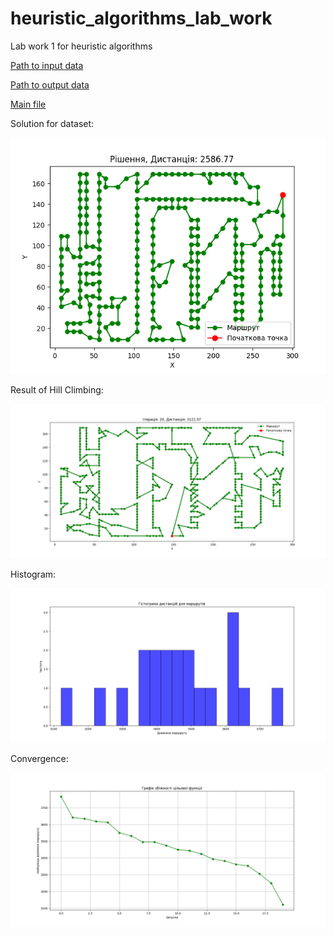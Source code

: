 # heuristic_algorithms_lab_work
Lab work 1 for heuristic algorithms

[Path to input data](../../data/lab_2/input)

[Path to output data](../../data/lab_2/output)

[Main file](main.py)

Solution for dataset:

![solution](../../data/lab_2/output/Solution.png)

Result of Hill Climbing:

![result](../../data/lab_2/output/Hill_Climbing.png)

Histogram:

![histogram](../../data/lab_2/output/Histogram.png)

Convergence:

![convergence](../../data/lab_2/output/Convergence.png)
